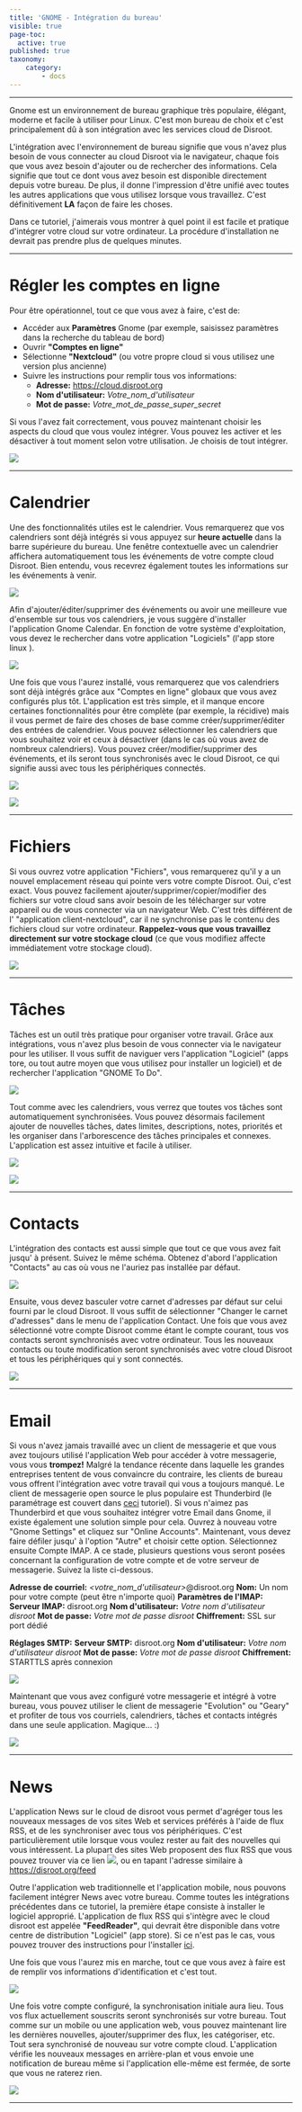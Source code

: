 ```yaml
---
title: 'GNOME - Intégration du bureau'
visible: true
page-toc:
  active: true
published: true
taxonomy:
    category:
        - docs
---
```


----------

Gnome est un environnement de bureau graphique très populaire, élégant, moderne et facile à utiliser pour Linux. C'est mon bureau de choix et c'est principalement dû à son intégration avec les services cloud de Disroot.

L'intégration avec l'environnement de bureau signifie que vous n'avez plus besoin de vous connecter au cloud Disroot via le navigateur, chaque fois que vous avez besoin d'ajouter ou de rechercher des informations. Cela signifie que tout ce dont vous avez besoin est disponible directement depuis votre bureau. De plus, il donne l'impression d'être unifié avec toutes les autres applications que vous utilisez lorsque vous travaillez. C'est définitivement **LA** façon de faire les choses.

Dans ce tutoriel, j'aimerais vous montrer à quel point il est facile et pratique d'intégrer votre cloud sur votre ordinateur. La procédure d'installation ne devrait pas prendre plus de quelques minutes.



-------
# Régler les comptes en ligne

Pour être opérationnel, tout ce que vous avez à faire, c'est de:

- Accéder aux  **Paramètres** Gnome (par exemple, saisissez paramètres dans la recherche du tableau de bord)
- Ouvrir **"Comptes en ligne"**
- Sélectionne **"Nextcloud"** (ou votre propre cloud si vous utilisez une version plus ancienne)
- Suivre les instructions pour remplir tous vos informations:
   - **Adresse:** https://cloud.disroot.org
   - **Nom d'utilisateur:** *Votre_nom_d'utilisateur*
   - **Mot de passe:** *Votre_mot_de_passe_super_secret*

Si vous l'avez fait correctement, vous pouvez maintenant choisir les aspects du cloud que vous voulez intégrer. Vous pouvez les activer et les désactiver à tout moment selon votre utilisation. Je choisis de tout intégrer.

![](en/gnome_online_accounts1.gif)

--------------
# Calendrier

Une des fonctionnalités utiles est le calendrier. Vous remarquerez que vos calendriers sont déjà intégrés si vous appuyez sur **heure actuelle** dans la barre supérieure du bureau. Une fenêtre contextuelle avec un calendrier affichera automatiquement tous les événements de votre compte cloud Disroot. Bien entendu, vous recevrez également toutes les informations sur les événements à venir.

![](en/gnome_calendar1.gif)

Afin d'ajouter/éditer/supprimer des événements ou avoir une meilleure vue d'ensemble sur tous vos calendriers, je vous suggère d'installer l'application Gnome Calendar.
En fonction de votre système d'exploitation, vous devez le rechercher dans votre application "Logiciels" (l'app store linux ).

![](en/gnome_install_calendar.png)

Une fois que vous l'aurez installé, vous remarquerez que vos calendriers sont déjà intégrés grâce aux "Comptes en ligne" globaux que vous avez configurés plus tôt. L'application est très simple, et il manque encore certaines fonctionnalités pour être complète (par exemple, la récidive) mais il vous permet de faire des choses de base comme créer/supprimer/éditer des entrées de calendrier. Vous pouvez sélectionner les calendriers que vous souhaitez voir et ceux à désactiver (dans le cas où vous avez de nombreux calendriers). Vous pouvez créer/modifier/supprimer des événements, et ils seront tous synchronisés avec le cloud Disroot, ce qui signifie aussi avec tous les périphériques connectés.

![](en/gnome_calendar2.gif)

![](en/gnome_calendar3.gif)

-----------
# Fichiers

Si vous ouvrez votre application "Fichiers", vous remarquerez qu'il y a un nouvel emplacement réseau qui pointe vers votre compte Disroot. Oui, c'est exact. Vous pouvez facilement ajouter/supprimer/copier/modifier des fichiers sur votre cloud sans avoir besoin de les télécharger sur votre appareil ou de vous connecter via un navigateur Web. C'est très différent de l' "application client-nextcloud", car il ne synchronise pas le contenu des fichiers cloud sur votre ordinateur. **Rappelez-vous que vous travaillez directement sur votre stockage cloud** (ce que vous modifiez affecte immédiatement votre stockage cloud).

![](en/gnome_files1.png)


----------

# Tâches

Tâches est un outil très pratique pour organiser votre travail. Grâce aux intégrations, vous n'avez plus besoin de vous connecter via le navigateur pour les utiliser. Il vous suffit de naviguer vers l'application "Logiciel" (apps tore, ou tout autre moyen que vous utilisez pour installer un logiciel) et de rechercher l'application "GNOME To Do".

![](en/gnome_tasks1.png)

Tout comme avec les calendriers, vous verrez que toutes vos tâches sont automatiquement synchronisées. Vous pouvez désormais facilement ajouter de nouvelles tâches, dates limites, descriptions, notes, priorités et les organiser dans l'arborescence des tâches principales et connexes. L'application est assez intuitive et facile à utiliser.

![](en/gnome_tasks2.gif)

![](en/gnome_tasks3.gif)


----------

# Contacts

L'intégration des contacts est aussi simple que tout ce que vous avez fait jusqu' à présent. Suivez le même schéma. Obtenez d'abord l'application "Contacts" au cas où vous ne l'auriez pas installée par défaut.

![](en/gnome_contacts1.png)

Ensuite, vous devez basculer votre carnet d'adresses par défaut sur celui fourni par le cloud Disroot.
Il vous suffit de sélectionner "Changer le carnet d'adresses" dans le menu de l'application Contact. Une fois que vous avez sélectionné votre compte Disroot comme étant le compte courant, tous vos contacts seront synchronisés avec votre ordinateur. Tous les nouveaux contacts ou toute modification seront synchronisés avec votre cloud Disroot et tous les périphériques qui y sont connectés.

![](en/gnome_contacts2.gif)

----------

# Email

Si vous n'avez jamais travaillé avec un client de messagerie et que vous avez toujours utilisé l'application Web pour accéder à votre messagerie, vous vous **trompez!** Malgré la tendance récente dans laquelle les grandes entreprises tentent de vous convaincre du contraire, les clients de bureau vous offrent l'intégration avec votre travail qui vous a toujours manqué. Le client de messagerie open source le plus populaire est Thunderbird (le paramétrage est couvert dans [ceci](https://howto.disroot.org/en/email/email-clients/desktop/thunderbird) tutoriel). Si vous n'aimez pas Thunderbird et que vous souhaitez intégrer votre Email dans Gnome, il existe également une solution simple pour cela. Ouvrez à nouveau votre "Gnome Settings" et cliquez sur "Online Accounts". Maintenant, vous devez faire défiler jusqu' à l'option "Autre" et choisir cette option. Sélectionnez ensuite Compte IMAP. A ce stade, plusieurs questions vous seront posées concernant la configuration de votre compte et de votre serveur de messagerie. Suivez la liste ci-dessous.

**Adresse de courriel:** *<votre_nom_d'utilisateur>*@disroot.org
**Nom:** Un nom pour votre compte (peut être n'importe quoi)
**Paramètres de l'IMAP:**
**Serveur IMAP:** disroot.org
**Nom d'utilisateur:** *Votre nom d'utilisateur disroot*
**Mot de passe:** *Votre mot de passe disroot*
**Chiffrement:** SSL sur port dédié

**Réglages SMTP:**
**Serveur SMTP:** disroot.org
**Nom d'utilisateur:** *Votre nom d'utilisateur disroot*
**Mot de passe:** *Votre mot de passe disroot*
**Chiffrement:** STARTTLS après connexion

![](en/gnome_mail.gif)

Maintenant que vous avez configuré votre messagerie et intégré à votre bureau, vous pouvez utiliser le client de messagerie "Evolution" ou "Geary" et profiter de tous vos courriels, calendriers, tâches et contacts intégrés dans une seule application. Magique... :)

![](en/gnome_mail2.png)


----------


# News
L'application News sur le cloud de disroot vous permet d'agréger tous les nouveaux messages de vos sites Web et services préférés à l'aide de flux RSS, et de les synchroniser avec tous vos périphériques. C'est particulièrement utile lorsque vous voulez rester au fait des nouvelles qui vous intéressent. La plupart des sites Web proposent des flux RSS que vous pouvez trouver via ce lien ![](en/gnome_news1.png?resize=20,20), ou en tapant l'adresse similaire à https://disroot.org/feed

Outre l'application web traditionnelle et l'application mobile, nous pouvons facilement intégrer News avec votre bureau. Comme toutes les intégrations précédentes dans ce tutoriel, la première étape consiste à installer le logiciel approprié. L'application de flux RSS qui s'intègre avec le cloud disroot est appelée **"FeedReader"**, qui devrait être disponible dans votre centre de distribution "Logiciel" (app store). Si ce n'est pas le cas, vous pouvez trouver des instructions pour l'installer [ici](https://github.com/jangernert/feedreader).

Une fois que vous l'aurez mis en marche, tout ce que vous avez à faire est de remplir vos informations d'identification et c'est tout.

![](en/gnome_news2.gif)

Une fois votre compte configuré, la synchronisation initiale aura lieu. Tous vos flux actuellement souscrits seront synchronisés sur votre bureau. Tout comme sur un mobile ou une application web, vous pouvez maintenant lire les dernières nouvelles, ajouter/supprimer des flux, les catégoriser, etc. Tout sera synchronisé de nouveau sur votre compte cloud. L'application vérifie les nouveaux messages en arrière-plan et vous envoie une notification de bureau même si l'application elle-même est fermée, de sorte que vous ne raterez rien.

![](en/gnome_news3.gif)

----------

